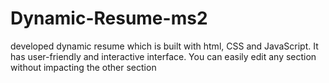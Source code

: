 # Dynamic-Resume-ms2
developed dynamic resume which is built with html, CSS and JavaScript. It has user-friendly and interactive interface. You can easily edit  any section without impacting the other section
